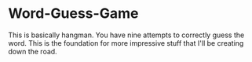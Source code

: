 # Word-Guess-Game

This is basically hangman. You have nine attempts to correctly guess the word. This is the foundation for more impressive stuff that I'll be creating down the road.